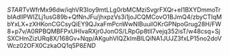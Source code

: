 $START$vWfrMx96dw/iqhVR3Ioy9mtLLg0rbMCMziSvgrFXQr+eI1BXYDmmoTrbIAdllPWIZLj1usG89b+QfNnJFu/jhxpzVs3i1joJCQMCovO1BJmQ4/zbyCTIqMbYxLX+zXHKonCGCsyQiEY9QJxaFmPcnWwNlBuuilOKrGPNpoGrug28H/FW8+p7v/A0RPBQMBFPxUHIvaRXjr0JonOS/LRpGp8tll7vejq352isT/w48csq+SjSXCHmZizURq8X/168Gv+Nqp/AKguhVIQZklmBILQiNA1JUJZ3fxLP15no2doVWcz02OFX0CzkaOQ1q5P8$END$